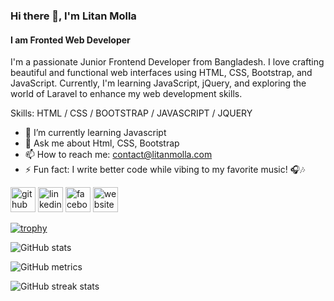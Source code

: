 ### Hi there 👋, I'm Litan Molla
#### I am Fronted Web Developer 
I'm a passionate Junior Frontend Developer from Bangladesh. I love crafting beautiful and functional web interfaces using HTML, CSS, Bootstrap, and JavaScript. Currently, I'm learning JavaScript, jQuery, and exploring the world of Laravel to enhance my web development skills.

Skills: HTML / CSS / BOOTSTRAP / JAVASCRIPT / JQUERY 

- 🌱 I’m currently learning Javascript  
- 💬 Ask me about Html, CSS, Bootstrap  
- 📫 How to reach me: contact@litanmolla.com 
- ⚡ Fun fact: I write better code while vibing to my favorite music! 🎧🎶 


[<img src='https://cdn.jsdelivr.net/npm/simple-icons@3.0.1/icons/github.svg' alt='github' height='40'>](https://github.com/https://github.com/LitanMolla)  [<img src='https://cdn.jsdelivr.net/npm/simple-icons@3.0.1/icons/linkedin.svg' alt='linkedin' height='40'>](https://www.linkedin.com/in/https://www.linkedin.com/in/litanmolla//)  [<img src='https://cdn.jsdelivr.net/npm/simple-icons@3.0.1/icons/facebook.svg' alt='facebook' height='40'>](https://www.facebook.com/https://www.facebook.com/LITANMOLLA09)  [<img src='https://cdn.jsdelivr.net/npm/simple-icons@3.0.1/icons/icloud.svg' alt='website' height='40'>](https://litan-molla.com)  

[![trophy](https://github-profile-trophy.vercel.app/?username=https://github.com/LitanMolla)](https://github.com/ryo-ma/github-profile-trophy)

![GitHub stats](https://github-readme-stats.vercel.app/api?username=https://github.com/LitanMolla&show_icons=true)  

![GitHub metrics](https://metrics.lecoq.io/https://github.com/LitanMolla)  

![GitHub streak stats](https://streak-stats.demolab.com/?user=https://github.com/LitanMolla)  

